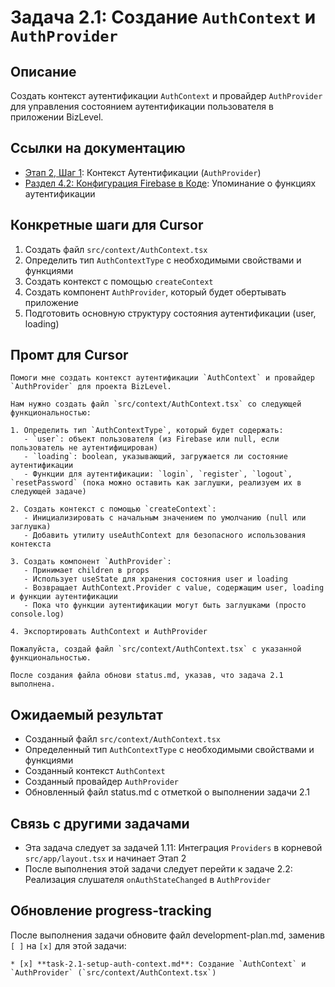 # Задача 2.1: Создание `AuthContext` и `AuthProvider`

## Описание
Создать контекст аутентификации `AuthContext` и провайдер `AuthProvider` для управления состоянием аутентификации пользователя в приложении BizLevel.

## Ссылки на документацию
- [Этап 2, Шаг 1](../BizLevel-%20План%20Реализации%20Проекта.%2031.03.rtf): Контекст Аутентификации (`AuthProvider`)
- [Раздел 4.2: Конфигурация Firebase в Коде](../BizLevel-%20План%20Реализации%20Проекта.%2031.03.rtf): Упоминание о функциях аутентификации

## Конкретные шаги для Cursor
1. Создать файл `src/context/AuthContext.tsx`
2. Определить тип `AuthContextType` с необходимыми свойствами и функциями
3. Создать контекст с помощью `createContext`
4. Создать компонент `AuthProvider`, который будет обертывать приложение
5. Подготовить основную структуру состояния аутентификации (user, loading)

## Промт для Cursor
```
Помоги мне создать контекст аутентификации `AuthContext` и провайдер `AuthProvider` для проекта BizLevel.

Нам нужно создать файл `src/context/AuthContext.tsx` со следующей функциональностью:

1. Определить тип `AuthContextType`, который будет содержать:
   - `user`: объект пользователя (из Firebase или null, если пользователь не аутентифицирован)
   - `loading`: boolean, указывающий, загружается ли состояние аутентификации
   - Функции для аутентификации: `login`, `register`, `logout`, `resetPassword` (пока можно оставить как заглушки, реализуем их в следующей задаче)

2. Создать контекст с помощью `createContext`:
   - Инициализировать с начальным значением по умолчанию (null или заглушка)
   - Добавить утилиту useAuthContext для безопасного использования контекста

3. Создать компонент `AuthProvider`:
   - Принимает children в props
   - Использует useState для хранения состояния user и loading
   - Возвращает AuthContext.Provider с value, содержащим user, loading и функции аутентификации
   - Пока что функции аутентификации могут быть заглушками (просто console.log)

4. Экспортировать AuthContext и AuthProvider

Пожалуйста, создай файл `src/context/AuthContext.tsx` с указанной функциональностью.

После создания файла обнови status.md, указав, что задача 2.1 выполнена.
```

## Ожидаемый результат
- Созданный файл `src/context/AuthContext.tsx`
- Определенный тип `AuthContextType` с необходимыми свойствами и функциями
- Созданный контекст `AuthContext`
- Созданный провайдер `AuthProvider`
- Обновленный файл status.md с отметкой о выполнении задачи 2.1

## Связь с другими задачами
- Эта задача следует за задачей 1.11: Интеграция `Providers` в корневой `src/app/layout.tsx` и начинает Этап 2
- После выполнения этой задачи следует перейти к задаче 2.2: Реализация слушателя `onAuthStateChanged` в `AuthProvider`

## Обновление progress-tracking
После выполнения задачи обновите файл development-plan.md, заменив `[ ]` на `[x]` для этой задачи:
```
* [x] **task-2.1-setup-auth-context.md**: Создание `AuthContext` и `AuthProvider` (`src/context/AuthContext.tsx`)
```
